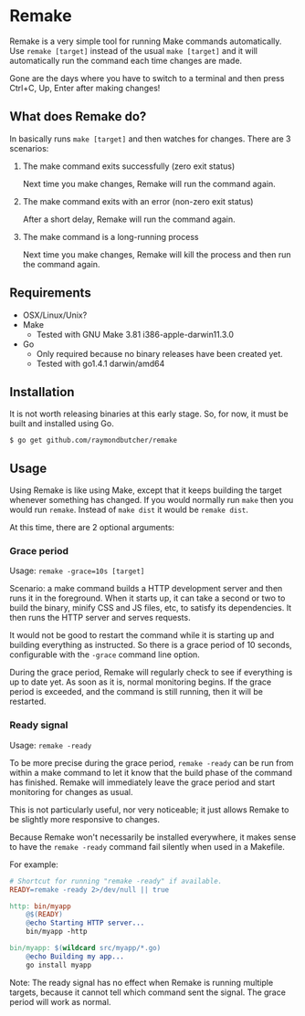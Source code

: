 # Remake

Remake is a very simple tool for running Make commands automatically.
Use `remake [target]` instead of the usual `make [target]` and it will
automatically run the command each time changes are made.

Gone are the days where you have to switch to a terminal and
then press Ctrl+C, Up, Enter after making changes!

## What does Remake do?

In basically runs `make [target]` and then watches for changes.
There are 3 scenarios:

1. The make command exits successfully (zero exit status)

    Next time you make changes, Remake will run the command again.

1. The make command exits with an error (non-zero exit status)

    After a short delay, Remake will run the command again.

1. The make command is a long-running process

    Next time you make changes, Remake will kill the process
    and then run the command again.

## Requirements

* OSX/Linux/Unix?
* Make
    * Tested with GNU Make 3.81 i386-apple-darwin11.3.0
* Go
    * Only required because no binary releases have been created yet.
    * Tested with go1.4.1 darwin/amd64

## Installation

It is not worth releasing binaries at this early stage.
So, for now, it must be built and installed using Go.

    $ go get github.com/raymondbutcher/remake

## Usage

Using Remake is like using Make, except that it keeps building the target
whenever something has changed. If you would normally run `make` then you
would run `remake`. Instead of `make dist` it would be `remake dist`.

At this time, there are 2 optional arguments:

### Grace period

Usage: `remake -grace=10s [target]`

Scenario: a make command builds a HTTP development server and then runs it in
the foreground. When it starts up, it can take a second or two to build the
binary, minify CSS and JS files, etc, to satisfy its dependencies. It then
runs the HTTP server and serves requests.

It would not be good to restart the command while it is starting up and
building everything as instructed. So there is a grace period of 10 seconds,
configurable with the `-grace` command line option.

During the grace period, Remake will regularly check to see if
everything is up to date yet. As soon as it is, normal monitoring
begins. If the grace period is exceeded, and the command is still
running, then it will be restarted.

### Ready signal

Usage: `remake -ready`

To be more precise during the grace period, `remake -ready` can be run
from within a make command to let it know that the build phase of the
command has finished. Remake will immediately leave the grace period
and start monitoring for changes as usual.

This is not particularly useful, nor very noticeable; it just allows Remake
to be slightly more responsive to changes.

Because Remake won't necessarily be installed everywhere, it makes sense to
have the `remake -ready` command fail silently when used in a Makefile.

For example:

```makefile
# Shortcut for running "remake -ready" if available.
READY=remake -ready 2>/dev/null || true

http: bin/myapp
    @$(READY)
    @echo Starting HTTP server...
    bin/myapp -http

bin/myapp: $(wildcard src/myapp/*.go)
    @echo Building my app...
    go install myapp
```

Note: The ready signal has no effect when Remake is running multiple targets,
because it cannot tell which command sent the signal. The grace period will
work as normal.

